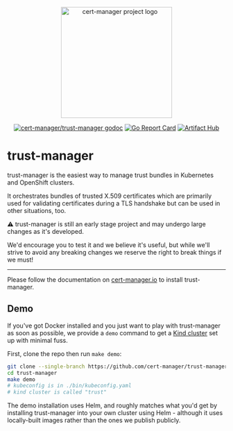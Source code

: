 <p align="center">
  <img src="https://raw.githubusercontent.com/cert-manager/cert-manager/d53c0b9270f8cd90d908460d69502694e1838f5f/logo/logo-small.png" height="256" width="256" alt="cert-manager project logo" />
</p>
<p align="center">
  <a href="https://godoc.org/github.com/cert-manager/trust-manager"><img src="https://godoc.org/github.com/cert-manager/trust-manager?status.svg" alt="cert-manager/trust-manager godoc"></a>
  <a href="https://goreportcard.com/report/github.com/cert-manager/trust-manager"><img alt="Go Report Card" src="https://goreportcard.com/badge/github.com/cert-manager/trust-manager" /></a>
  <a href="https://artifacthub.io/packages/search?repo=cert-manager"><img alt="Artifact Hub" src="https://img.shields.io/endpoint?url=https://artifacthub.io/badge/repository/cert-manager" /></a>
</p>

# trust-manager

trust-manager is the easiest way to manage trust bundles in Kubernetes and OpenShift clusters.

It orchestrates bundles of trusted X.509 certificates which are primarily used for validating
certificates during a TLS handshake but can be used in other situations, too.

⚠️ trust-manager is still an early stage project and may undergo large changes as it's developed.

We'd encourage you to test it and we believe it's useful, but while we'll strive to avoid any
breaking changes we reserve the right to break things if we must!

---

Please follow the documentation on [cert-manager.io](https://cert-manager.io/docs/projects/trust-manager/) to
install trust-manager.

## Demo

If you've got Docker installed and you just want to play with trust-manager as soon as possible, we provide
a `demo` command to get a [Kind cluster](https://kind.sigs.k8s.io/) set up with minimal fuss.

First, clone the repo then run `make demo`:

```bash
git clone --single-branch https://github.com/cert-manager/trust-manager trust-manager
cd trust-manager
make demo
# kubeconfig is in ./bin/kubeconfig.yaml
# kind cluster is called "trust"
```

The demo installation uses Helm, and roughly matches what you'd get by installing trust-manager into your own
cluster using Helm - although it uses locally-built images rather than the ones we publish publicly.
